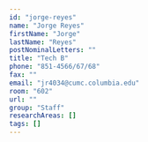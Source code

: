 ```yaml
---
id: "jorge-reyes"
name: "Jorge Reyes"
firstName: "Jorge"
lastName: "Reyes"
postNominalLetters: ""
title: "Tech B"
phone: "851-4566/67/68"
fax: ""
email: "jr4034@cumc.columbia.edu"
room: "602"
url: ""
group: "Staff"
researchAreas: []
tags: []
---
```

